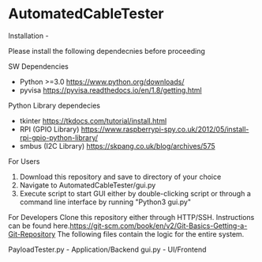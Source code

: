 # AutomatedCableTester

Installation -

Please install the following dependecnies before proceeding 

SW Dependencies
- Python >=3.0 https://www.python.org/downloads/
- pyvisa https://pyvisa.readthedocs.io/en/1.8/getting.html

Python Library dependecies 
- tkinter https://tkdocs.com/tutorial/install.html
- RPI (GPIO Library) https://www.raspberrypi-spy.co.uk/2012/05/install-rpi-gpio-python-library/
- smbus (I2C Library) https://skpang.co.uk/blog/archives/575


For Users 
1. Download this repository and save to directory of your choice
2. Navigate to AutomatedCableTester/gui.py
3. Execute script to start GUI either by double-clicking script or through a command line interface by running "Python3 gui.py"


For Developers
Clone this repository either through HTTP/SSH. Instructions can be found here.https://git-scm.com/book/en/v2/Git-Basics-Getting-a-Git-Repository
The following files contain the logic for the entire system.

PayloadTester.py - Application/Backend 
gui.py - UI/Frontend



